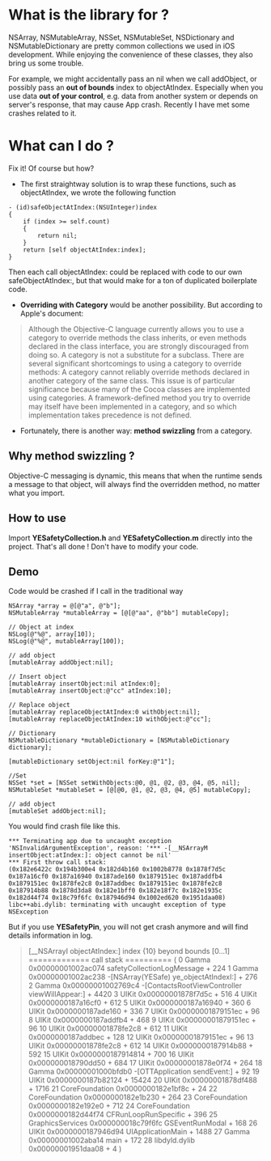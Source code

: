 # What is the library for ?
NSArray, NSMutableArray, NSSet, NSMutableSet, NSDictionary and  NSMutableDictionary are pretty common collections we used in iOS development. While enjoying the convenience of these classes, they also bring us some trouble. 

For example, we might accidentally pass an nil when we call addObject, or possibly pass an **out of bounds** index to objectAtIndex. 
Especially when you use data **out of your control**, e.g. data from another system or depends on server's response, that may cause App crash. Recently I have met some crashes related to it.


# What can I do ?

Fix it! Of course but how? 
- The first straightway solution is to wrap these functions, such as objectAtIndex, we wrote the following function
>

    - (id)safeObjectAtIndex:(NSUInteger)index
    {	
    	if (index >= self.count)
    	{
    		return nil;
    	}
    	return [self objectAtIndex:index];
    }

Then each call objectAtIndex: could be replaced with code to our own safeObjectAtIndex:, but that would make for a ton of duplicated boilerplate code. 

- **Overriding with Category** would be another possibility. But according to Apple's document:
> Although the Objective-C language currently allows you to use a category to override methods the class inherits, or even methods declared in the class interface, you are strongly discouraged from doing so. A category is not a substitute for a subclass. There are several significant shortcomings to using a category to override methods:
A category cannot reliably override methods declared in another category of the same class.
This issue is of particular significance because many of the Cocoa classes are implemented using categories. A framework-defined method you try to override may itself have been implemented in a category, and so which implementation takes precedence is not defined.

- Fortunately, there is another way: **method swizzling** from a category.

## Why method swizzling ?

Objective-C messaging is dynamic, this means that when the runtime sends a message to that object, will always find the overridden method, no matter what you import.

## How to use

Import **YESafetyCollection.h** and **YESafetyCollection.m** directly into the project. That's all done ! Don't have to modify your code.


## Demo
Code would be crashed if I call in the traditional way
> 

    NSArray *array = @[@"a", @"b"];
    NSMutableArray *mutableArray = [@[@"aa", @"bb"] mutableCopy];
    
    // Object at index
    NSLog(@"%@", array[10]);
    NSLog(@"%@", mutableArray[100]);
    
    // add object
    [mutableArray addObject:nil];
    
    // Insert object
    [mutableArray insertObject:nil atIndex:0];
    [mutableArray insertObject:@"cc" atIndex:10];
    
    // Replace object
    [mutableArray replaceObjectAtIndex:0 withObject:nil];
    [mutableArray replaceObjectAtIndex:10 withObject:@"cc"];
    
    // Dictionary
    NSMutableDictionary *mutableDictionary = [NSMutableDictionary dictionary];
    
    [mutableDictionary setObject:nil forKey:@"1"];
    
    //Set
    NSSet *set = [NSSet setWithObjects:@0, @1, @2, @3, @4, @5, nil];
    NSMutableSet *mutableSet = [@[@0, @1, @2, @3, @4, @5] mutableCopy];
    
    // add object
    [mutableSet addObject:nil];

You would find crash file like this.

    *** Terminating app due to uncaught exception 'NSInvalidArgumentException', reason: '*** -[__NSArrayM insertObject:atIndex:]: object cannot be nil'
    *** First throw call stack:
    (0x182e6422c 0x194b300e4 0x182d4b160 0x1002b8778 0x1878f7d5c 0x187a16cf0 0x187a16940 0x187ade160 0x1879151ec 0x187addfb4 0x1879151ec 0x1878fe2c8 0x187addbec 0x1879151ec 0x1878fe2c8 0x187914b88 0x1878d3da8 0x182e1bff0 0x182e18f7c 0x182e1935c 0x182d44f74 0x18c79f6fc 0x187946d94 0x1002ed620 0x1951daa08)
    libc++abi.dylib: terminating with uncaught exception of type NSException

But if you use **YESafetyPin**, you will not get crash anymore and will find details information in log.
>
> [__NSArrayI objectAtIndex:] index {10} beyond bounds [0...1] ============= call stack ========== 
(
	0   Gamma                               0x00000001002ac074 safetyCollectionLogMessage + 224
	1   Gamma                               0x00000001002ac238 -[NSArray(YESafe) ye_objectAtIndexI:] + 276
	2   Gamma                               0x00000001002769c4 -[ContactsRootViewController viewWillAppear:] + 4420
	3   UIKit                               0x00000001878f7d5c <redacted> + 516
	4   UIKit                               0x0000000187a16cf0 <redacted> + 612
	5   UIKit                               0x0000000187a16940 <redacted> + 360
	6   UIKit                               0x0000000187ade160 <redacted> + 336
	7   UIKit                               0x00000001879151ec <redacted> + 96
	8   UIKit                               0x0000000187addfb4 <redacted> + 468
	9   UIKit                               0x00000001879151ec <redacted> + 96
	10  UIKit                               0x00000001878fe2c8 <redacted> + 612
	11  UIKit                               0x0000000187addbec <redacted> + 128
	12  UIKit                               0x00000001879151ec <redacted> + 96
	13  UIKit                               0x00000001878fe2c8 <redacted> + 612
	14  UIKit                               0x0000000187914b88 <redacted> + 592
	15  UIKit                               0x0000000187914814 <redacted> + 700
	16  UIKit                               0x000000018790dd50 <redacted> + 684
	17  UIKit                               0x00000001878e0f74 <redacted> + 264
	18  Gamma                               0x00000001000bfdb0 -[OTTApplication sendEvent:] + 92
	19  UIKit                               0x0000000187b82124 <redacted> + 15424
	20  UIKit                               0x00000001878df488 <redacted> + 1716
	21  CoreFoundation                      0x0000000182e1bf8c <redacted> + 24
	22  CoreFoundation                      0x0000000182e1b230 <redacted> + 264
	23  CoreFoundation                      0x0000000182e192e0 <redacted> + 712
	24  CoreFoundation                      0x0000000182d44f74 CFRunLoopRunSpecific + 396
	25  GraphicsServices                    0x000000018c79f6fc GSEventRunModal + 168
	26  UIKit                               0x0000000187946d94 UIApplicationMain + 1488
	27  Gamma                               0x00000001002aba14 main + 172
	28  libdyld.dylib                       0x00000001951daa08 <redacted> + 4
)